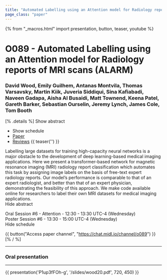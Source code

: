 ```yaml
---
title: "Automated Labelling using an Attention model for Radiology reports of MRI scans (ALARM)"
page_class: "paper"
---
```


{% from "_macros.html" import presentation, button, teaser, youtube %}

# O089 - Automated Labelling using an Attention model for Radiology reports of MRI scans (ALARM)

### David Wood, Emily Guilhem, Antanas Montvila, Thomas Varsavsky, Martin Kiik, Juveria Siddiqui, Sina Kafiabadi, Naveen Gadapa, Aisha Al Busaidi, Matt Townend, Keena Patel, Gareth Barker, Sebastian Ourselin, Jeremy Lynch, James Cole, Tom Booth

[% .details %]
<a class="toggle_visibility" data-selector=".abstract" data-level="3">Show abstract</a>
- <a class="toggle_visibility" data-selector=".schedule" data-level="3">Show schedule</a>
- <a href="https://openreview.net/pdf?id=9exoP7PDD3">Paper</a>
- <a href="https://openreview.net/forum?id=9exoP7PDD3">Reviews</a>
{{ teaser('') }}

<p>
    <span class="abstract">
        Labelling large datasets for training high-capacity neural networks is a major obstacle to      the development of deep learning-based medical imaging applications. Here we present a      transformer-based network for magnetic resonance imaging (MRI) radiology report classification which automates this task by assigning image labels on the basis of free-text expert      radiology reports. Our model’s performance is comparable to that of an expert radiologist,      and better than that of an expert physician, demonstrating the feasibility of this approach.      We make code available online for researchers to label their own MRI datasets for medical      imaging applications.
        <br>
        <span class="actions"><a class="toggle_visibility" data-level="2">Hide abstract</a></span>
    </span>
</p>

<p>
    <span class="schedule">
        Oral Session #6 - Attention  - 12:30 - 13:30 UTC-4 (Wednesday)<br>Poster Session #6  - 13:30 - 15:00 UTC-4 (Wednesday)
        <br>
        <span class="actions"><a class="toggle_visibility" data-level="2">Hide schedule</a></span>
    </span>
</p>

{{ button("Access paper channel", "https://chat.midl.io/channel/o089") }}
[% / %]

---


### Oral presentation

---

{{ presentation('P1up3fFOh-g', '/slides/wood20.pdf', 720, 450) }}